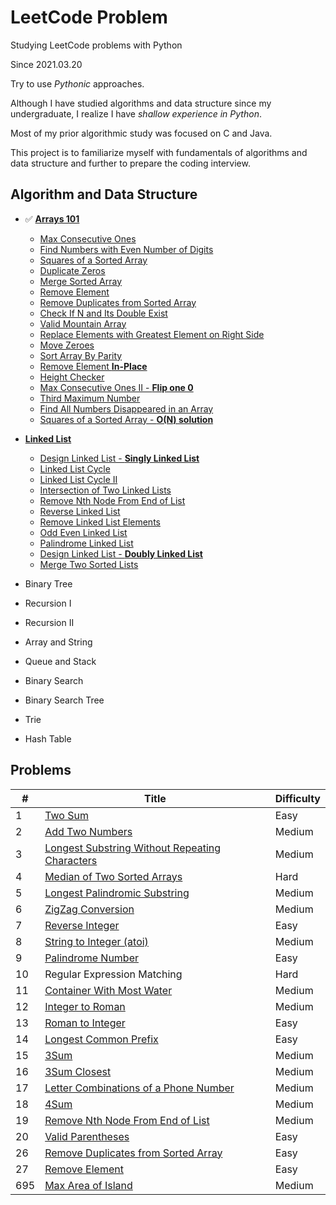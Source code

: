 # LeetCode Problem

Studying LeetCode problems with Python

Since 2021.03.20

Try to use *Pythonic* approaches.

Although I have studied algorithms and data structure since my undergraduate, 
I realize I have *shallow experience in Python*.

Most of my prior algorithmic study was focused on C and Java.

This project is to familiarize myself with fundamentals of algorithms and data structure 
and further to prepare the coding interview.


## Algorithm and Data Structure

* ✅ [**Arrays 101**](./Arrays-101/Array.md)
    + [Max Consecutive Ones](./Arrays-101/findMaxConsecutiveOnes.py)
    + [Find Numbers with Even Number of Digits](./Arrays-101/findNumbers.py)
    + [Squares of a Sorted Array](./Arrays-101/sortedSquares.py)
    + [Duplicate Zeros](./Arrays-101/duplicateZeros.py)
    + [Merge Sorted Array](./Arrays-101/merge.py)
    + [Remove Element](./Arrays-101/removeElement.py)
    + [Remove Duplicates from Sorted Array](./Arrays-101/removeDuplicates.py)
    + [Check If N and Its Double Exist](./Arrays-101/checkIfExist.py)
    + [Valid Mountain Array](./Arrays-101/validMountainArray.py)
    + [Replace Elements with Greatest Element on Right Side](./Arrays-101/replaceElements.py)
    + [Move Zeroes](./Arrays-101/moveZeroes.py)
    + [Sort Array By Parity](./Arrays-101/sortArrayByParity.py)
    + [Remove Element **In-Place**](./Arrays-101/removeElement_2.py)
    + [Height Checker](./Arrays-101/heightChecker.py)
    + [Max Consecutive Ones II - **Flip one 0**](./Arrays-101/findMaxConsecutiveOnes_2.py)
    + [Third Maximum Number](./Arrays-101/thirdMax.py)
    + [Find All Numbers Disappeared in an Array](./Arrays-101/findDisappearedNumbers.py)
    + [Squares of a Sorted Array - **O(N) solution**](./Arrays-101/sortedSquares_2.py)

* [**Linked List**](./Linked-List/Linked-List.md)
    + [Design Linked List - **Singly Linked List**](./Linked-List/MyLinkedList.py)
    + [Linked List Cycle](./Linked-List/hasCycle.py)
    + [Linked List Cycle II](./Linked-List/detectCycle.py)
    + [Intersection of Two Linked Lists](./Linked-List/getIntersectionNode.py)
    + [Remove Nth Node From End of List](./Linked-List/removeNthFromEnd.py)
    + [Reverse Linked List](./Linked-List/reverseList.py)
    + [Remove Linked List Elements](./Linked-List/removeElements.py)
    + [Odd Even Linked List](./Linked-List/oddEvenList.py)
    + [Palindrome Linked List](./Linked-List/isPalindrome.py)
    + [Design Linked List - **Doubly Linked List**](./Linked-List/MyLinkedList_2.py)
    + [Merge Two Sorted Lists](./Linked-List/mergeTwoLists.py)

* Binary Tree
* Recursion I
* Recursion II  
* Array and String
* Queue and Stack
* Binary Search
* Binary Search Tree
* Trie
* Hash Table


## Problems
| # | Title | Difficulty |
|---| ----- | ---------- |
|1|[Two Sum](./Problems/0001_twoSum.py)|Easy|
|2|[Add Two Numbers](./Problems/0002_addTwoNumbers.py)|Medium|
|3|[Longest Substring Without Repeating Characters](./Problems/0003_lengthOfLongestSubstring.py)|Medium|
|4|[Median of Two Sorted Arrays](./Problems/0004_findMedianSortedArray.py)|Hard|
|5|[Longest Palindromic Substring](./Problems/0005_longestPalindrome.py)|Medium|
|6|[ZigZag Conversion](./Problems/0006_convert.py)|Medium|
|7|[Reverse Integer](./Problems/0007_reverse.py)|Easy|
|8|[String to Integer (atoi)](./Problems/0008_myAtoi.py)|Medium|
|9|[Palindrome Number](./Problems/0009_isPalindrome.py)|Easy|
|10|Regular Expression Matching|Hard|
|11|[Container With Most Water](./Problems/0011_maxArea.py)|Medium|
|12|[Integer to Roman](./Problems/0012_intToRoman.py)|Medium|
|13|[Roman to Integer](./Problems/0013_romanToInt.py)|Easy|
|14|[Longest Common Prefix](./Problems/0014_longestCommonPrefix.py)|Easy|
|15|[3Sum](./Problems/0015_threeSum.py)|Medium|
|16|[3Sum Closest](./Problems/0016_threeSumClosest.py)|Medium|
|17|[Letter Combinations of a Phone Number](./Problems/0017_letterCombinations.py)|Medium|
|18|[4Sum](./Problems/0018_fourSum.py)|Medium|
|19|[Remove Nth Node From End of List](./Linked-List/removeNthFromEnd.py)|Medium|
|20|[Valid Parentheses](./Problems/0020_isValid.py)|Easy|
|26|[Remove Duplicates from Sorted Array](./Arrays-101/removeDuplicates.py)|Easy|
|27|[Remove Element](./Arrays-101/removeElement_2.py)|Easy|
|695|[Max Area of Island](./Problems/0695_maxAreaOfIsland.py)|Medium|